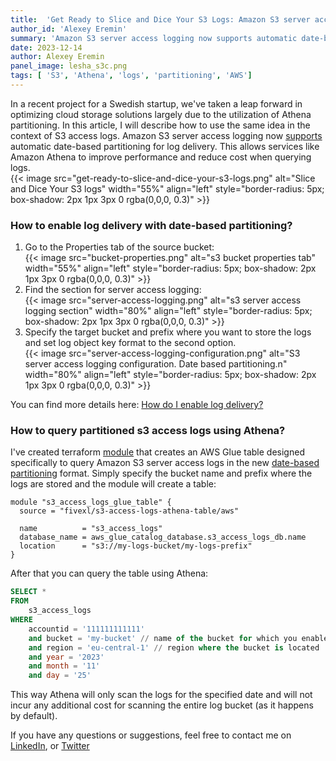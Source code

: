 ```yaml
---
title:  'Get Ready to Slice and Dice Your S3 Logs: Amazon S3 server access logging now supports automatic date-based partitioning'
author_id: 'Alexey Eremin'
summary: 'Amazon S3 server access logging now supports automatic date-based partitioning for log delivery. This allows services like Amazon Athena to improve performance and reduce cost when querying logs.'
date: 2023-12-14
author: Alexey Eremin
panel_image: lesha_s3c.png
tags: [ 'S3', 'Athena', 'logs', 'partitioning', 'AWS']
---
```

In a recent project for a Swedish startup, we've taken a leap forward in optimizing cloud storage solutions largely due to the utilization of Athena partitioning. In this article, I will describe how to use the same idea in the context of S3 access logs.
Amazon S3 server access logging now [supports](https://aws.amazon.com/about-aws/whats-new/2023/11/amazon-s3-server-access-logging-date-partitioning/) automatic date-based partitioning for log delivery. This allows services like Amazon Athena to improve performance and reduce cost when querying logs.  
{{< image src="get-ready-to-slice-and-dice-your-s3-logs.png" alt="Slice and Dice Your S3 logs" width="55%" align="left" style="border-radius: 5px; box-shadow: 2px 1px 3px 0 rgba(0,0,0, 0.3)" >}}

### How to enable log delivery with date-based partitioning?

1. Go to the Properties tab of the source bucket:  
{{< image src="bucket-properties.png" alt="s3 bucket properties tab" width="55%" align="left" style="border-radius: 5px; box-shadow: 2px 1px 3px 0 rgba(0,0,0, 0.3)" >}}
2. Find the section for server access logging:  
{{< image src="server-access-logging.png" alt="s3 server access logging section" width="80%" align="left" style="border-radius: 5px; box-shadow: 2px 1px 3px 0 rgba(0,0,0, 0.3)" >}}
3. Specify the target bucket and prefix where you want to store the logs and set log object key format to the second option.  
{{< image src="server-access-logging-configuration.png" alt="S3 server access logging configuration. Date based partitioning.n" width="80%" align="left" style="border-radius: 5px; box-shadow: 2px 1px 3px 0 rgba(0,0,0, 0.3)" >}}


You can find more details here: [How do I enable log delivery?](https://docs.aws.amazon.com/AmazonS3/latest/userguide/ServerLogs.html#server-access-logging-overview)

### How to query partitioned s3 access logs using Athena?
I've created terraform [module](https://github.com/fivexl/terraform-aws-s3-access-logs-athena-table) that creates an AWS Glue table designed specifically to query Amazon S3 server access logs in the new [date-based partitioning](https://aws.amazon.com/about-aws/whats-new/2023/11/amazon-s3-server-access-logging-date-partitioning/) format.
Simply specify the bucket name and prefix where the logs are stored and the module will create a table:    
```hcl
module "s3_access_logs_glue_table" {
  source = "fivexl/s3-access-logs-athena-table/aws"

  name          = "s3_access_logs"
  database_name = aws_glue_catalog_database.s3_access_logs_db.name
  location      = "s3://my-logs-bucket/my-logs-prefix"
}
```
After that you can query the table using Athena:
```sql
SELECT *
FROM 
    s3_access_logs
WHERE
    accountid = '111111111111'
    and bucket = 'my-bucket' // name of the bucket for which you enabled logging
    and region = 'eu-central-1' // region where the bucket is located
    and year = '2023'
    and month = '11'
    and day = '25'
```
This way Athena will only scan the logs for the specified date and will not incur any additional cost for scanning the entire log bucket (as it happens by default).

If you have any questions or suggestions, feel free to contact me on [LinkedIn](https://www.linkedin.com/in/alexey-eremin/), or [Twitter](https://twitter.com/AA_Eremin)
